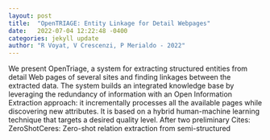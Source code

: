 ```yaml
---
layout: post
title:  "OpenTRIAGE: Entity Linkage for Detail Webpages"
date:   2022-07-04 12:22:48 -0400
categories: jekyll update
author: "R Voyat, V Crescenzi, P Merialdo - 2022"
---
```

We present OpenTriage, a system for extracting structured entities from detail Web pages of several sites and finding linkages between the extracted data. The system builds an integrated knowledge base by leveraging the redundancy of information with an Open Information Extraction approach: it incrementally processes all the available pages while discovering new attributes. It is based on a hybrid human-machine learning technique that targets a desired quality level. After two preliminary 
Cites: ZeroShotCeres: Zero-shot relation extraction from semi-structured
